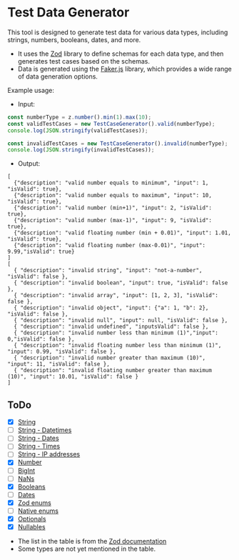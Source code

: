 # Test Data Generator

This tool is designed to generate test data for various data types, including strings, numbers, booleans, dates, and
more.

- It uses the [Zod](https://github.com/colinhacks/zod) library to define schemas for each data type, and then generates
  test cases based on the schemas.
- Data is generated using the [Faker.js](https://github.com/Marak/Faker.js) library, which provides a wide range of data
  generation options.

Example usage:

- Input:

```typescript
const numberType = z.number().min(1).max(10);
const validTestCases = new TestCaseGenerator().valid(numberType);
console.log(JSON.stringify(validTestCases));

const invalidTestCases = new TestCaseGenerator().invalid(numberType);
console.log(JSON.stringify(invalidTestCases));
```

- Output:

```
[
  {"description": "valid number equals to minimum", "input": 1, "isValid": true},
  {"description": "valid number equals to maximum", "input": 10, "isValid": true},
  {"description": "valid number (min+1)", "input": 2, "isValid": true},
  {"description": "valid number (max-1)", "input": 9, "isValid": true},
  {"description": "valid floating number (min + 0.01)", "input": 1.01, "isValid": true},
  {"description": "valid floating number (max-0.01)", "input": 9.99,"isValid": true}
]
[
  { "description": "invalid string", "input": "not-a-number", "isValid": false },
  { "description": "invalid boolean", "input": true, "isValid": false },
  { "description": "invalid array", "input": [1, 2, 3], "isValid": false },
  { "description": "invalid object", "input": {"a": 1, "b": 2}, "isValid": false },
  { "description": "invalid null", "input": null, "isValid": false },
  { "description": "invalid undefined", "inputsValid": false },
  { "description": "invalid number less than minimum (1)","input": 0,"isValid": false },
  { "description": "invalid floating number less than minimum (1)", "input": 0.99, "isValid": false },
  { "description": "invalid number greater than maximum (10)", "input": 11, "isValid": false },
  { "description": "invalid floating number greater than maximum (10)", "input": 10.01, "isValid": false }
]
```

## ToDo

- [x] [String](https://zod.dev/?id=strings)  
- [ ] [String - Datetimes](https://zod.dev/?id=datetimes)  
- [ ] [String - Dates](https://zod.dev/?id=dates)  
- [ ] [String - Times](https://zod.dev/?id=times)  
- [ ] [String - IP addresses](https://zod.dev/?id=ip-addresses)  
- [x] [Number](https://zod.dev/?id=numbers)    
- [ ] [BigInt](https://zod.dev/?id=bigints)    
- [ ] [NaNs](https://zod.dev/?id=nans)         
- [x] [Booleans](https://zod.dev/?id=booleans)  
- [ ] [Dates](https://zod.dev/?id=dates-1)  
- [x] [Zod enums](https://zod.dev/?id=enums)  
- [ ] [Native enums](https://zod.dev/?id=native-enums)  
- [x] [Optionals](https://zod.dev/?id=optionals)  
- [x] [Nullables](https://zod.dev/?id=nullables)

- The list in the table is from the [Zod documentation](https://zod.dev/?id)
- Some types are not yet mentioned in the table.